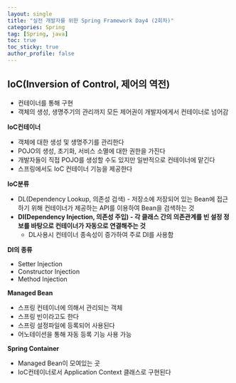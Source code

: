 ```yaml
---
layout: single
title: "실전 개발자를 위한 Spring Framework Day4 (2회차)"
categories: Spring
tag: [Spring, java]
toc: true
toc_sticky: true
author_profile: false
---
```

## IoC(Inversion of Control, 제어의 역전)

* 컨테이너를 통해 구현
* 객체의 생성, 생명주기의 관리까지 모든 제어권이 개발자에게서 컨테이너로 넘어감



**IoC컨테이너**

* 객체에 대한 생성 및 생명주기를 관리한다
* POJO의 생성, 초기화, 서비스 소멸에 대한 권한을 가진다
* 개발자들이 직접 POJO를 생성할 수도 있지만 일반적으로 컨테이너에 맡긴다
* 스프링에서도 IoC 컨테이너 기능을 제공한다



**IoC분류**

* DL(Dependency Lookup, 의존성 검색) - 저장소에 저장되어 있는 Bean에 접근하기 위해 컨테이너가 제공하는 API를 이용하여 Bean을 검색하는 것
* **DI(Dependency Injection, 의존성 주입) - 각 클래스 간의 의존관계를 빈 설정 정보를 바탕으로 컨테이너가 자동으로 연결해주는 것**
  * DL사용시 컨테이너 종속성이 증가하여 주로 DI를 사용함



**DI의 종류**

* Setter Injection
* Constructor Injection
* Method Injection



**Managed Bean**

* 스프링 컨테이너에 의해서 관리되는 객체
* 스프링 빈이라고도 한다
* 스프링 설정파일에 등록되어 사용된다
* 어노테이션을 통해 자동 등록 기능 사용 가능



**Spring Container**

* Managed Bean이 모여있는 곳
* IoC컨테이너로서 Application Context 클래스로 구현된다











